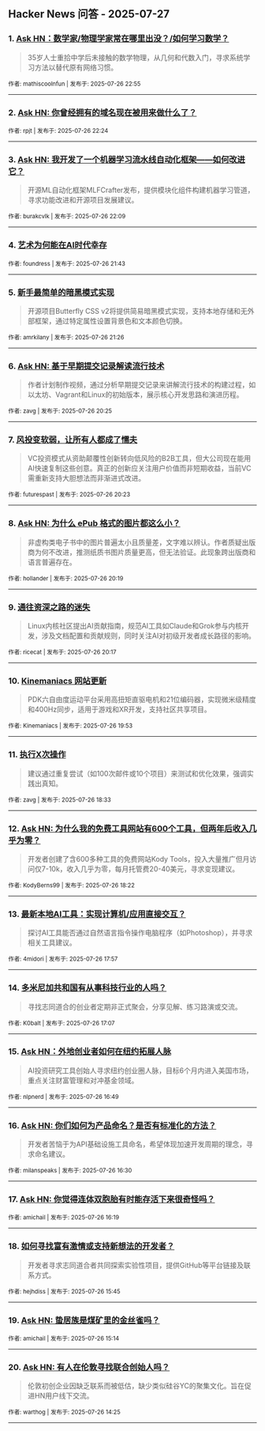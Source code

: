 ## Hacker News 问答 - 2025-07-27


### 1. [Ask HN：数学家/物理学家常在哪里出没？/如何学习数学？](https://news.ycombinator.com/item?id=44697547)
> 35岁人士重拾中学后未接触的数学物理，从几何和代数入门，寻求系统学习方法以替代原有网络习惯。

<sub>作者: mathiscoolnfun | 发布于: 2025-07-26 22:55</sub>

---

### 2. [Ask HN: 你曾经拥有的域名现在被用来做什么了？](https://news.ycombinator.com/item?id=44697388)

<sub>作者: rpjt | 发布于: 2025-07-26 22:24</sub>

---

### 3. [Ask HN: 我开发了一个机器学习流水线自动化框架——如何改进它？](https://news.ycombinator.com/item?id=44697315)
> 开源ML自动化框架MLFCrafter发布，提供模块化组件构建机器学习管道，寻求功能改进和开源项目发展建议。

<sub>作者: burakcvlk | 发布于: 2025-07-26 22:09</sub>

---

### 4. [艺术为何能在AI时代幸存](https://news.ycombinator.com/item?id=44697128)

<sub>作者: foundress | 发布于: 2025-07-26 21:43</sub>

---

### 5. [新手最简单的暗黑模式实现](https://news.ycombinator.com/item?id=44697020)
> 开源项目Butterfly CSS v2将提供简易暗黑模式实现，支持本地存储和无外部框架，通过特定属性设置背景色和文本颜色切换。

<sub>作者: amrkilany | 发布于: 2025-07-26 21:26</sub>

---

### 6. [Ask HN: 基于早期提交记录解读流行技术](https://news.ycombinator.com/item?id=44696697)
> 作者计划制作视频，通过分析早期提交记录来讲解流行技术的构建过程，如以太坊、Vagrant和Linux的初始版本，展示核心开发思路和演进历程。

<sub>作者: zavg | 发布于: 2025-07-26 20:25</sub>

---

### 7. [风投变软弱，让所有人都成了懦夫](https://news.ycombinator.com/item?id=44696689)
> VC投资模式从资助颠覆性创新转向低风险的B2B工具，但大公司现在能用AI快速复制这些创意。真正的创新应关注用户价值而非短期收益，当前VC需重新支持大胆想法而非渐进式改进。

<sub>作者: futurespast | 发布于: 2025-07-26 20:23</sub>

---

### 8. [Ask HN: 为什么 ePub 格式的图片都这么小？](https://news.ycombinator.com/item?id=44696663)
> 非虚构类电子书中的图片普遍太小且质量差，文字难以辨认。作者质疑出版商为何不改进，推测纸质书图片质量更高，但无法验证。此现象跨出版商和语言普遍存在。

<sub>作者: hollander | 发布于: 2025-07-26 20:19</sub>

---

### 9. [通往资深之路的迷失](https://news.ycombinator.com/item?id=44696642)
> Linux内核社区提出AI贡献指南，规范AI工具如Claude和Grok参与内核开发，涉及文档配置和贡献规则，同时关注AI对初级开发者成长路径的影响。

<sub>作者: ricecat | 发布于: 2025-07-26 20:17</sub>

---

### 10. [Kinemaniacs 网站更新](https://news.ycombinator.com/item?id=44696515)
> PDK六自由度运动平台采用高扭矩直驱电机和21位编码器，实现微米级精度和400Hz同步，适用于游戏和XR开发，支持社区共享项目。

<sub>作者: Kinemaniacs | 发布于: 2025-07-26 19:53</sub>

---

### 11. [执行X次操作](https://news.ycombinator.com/item?id=44696084)
> 建议通过重复尝试（如100次邮件或10个项目）来测试和优化效果，强调实践出真知。

<sub>作者: zavg | 发布于: 2025-07-26 18:33</sub>

---

### 12. [Ask HN: 为什么我的免费工具网站有600个工具，但两年后收入几乎为零？](https://news.ycombinator.com/item?id=44696021)
> 开发者创建了含600多种工具的免费网站Kody Tools，投入大量推广但月访问仅7-10k，收入几乎为零，每月托管费20-40美元，寻求变现建议。

<sub>作者: KodyBerns99 | 发布于: 2025-07-26 18:22</sub>

---

### 13. [最新本地AI工具：实现计算机/应用直接交互？](https://news.ycombinator.com/item?id=44695859)
> 探讨AI工具能否通过自然语言指令操作电脑程序（如Photoshop），并寻求相关工具建议。

<sub>作者: 4midori | 发布于: 2025-07-26 17:57</sub>

---

### 14. [多米尼加共和国有从事科技行业的人吗？](https://news.ycombinator.com/item?id=44695518)
> 寻找志同道合的创业者定期非正式聚会，分享见解、练习路演或交流。

<sub>作者: K0balt | 发布于: 2025-07-26 17:07</sub>

---

### 15. [Ask HN：外地创业者如何在纽约拓展人脉](https://news.ycombinator.com/item?id=44695402)
> AI投资研究工具创始人寻求纽约创业圈人脉，目标6个月内进入美国市场，重点关注财富管理和对冲基金领域。

<sub>作者: nlpnerd | 发布于: 2025-07-26 16:49</sub>

---

### 16. [Ask HN: 你们如何为产品命名？是否有标准化的方法？](https://news.ycombinator.com/item?id=44695259)
> 开发者苦恼于为API基础设施工具命名，希望体现加速开发周期的理念，寻求命名建议。

<sub>作者: milanspeaks | 发布于: 2025-07-26 16:30</sub>

---

### 17. [Ask HN: 你觉得连体双胞胎有时能存活下来很奇怪吗？](https://news.ycombinator.com/item?id=44695192)

<sub>作者: amichail | 发布于: 2025-07-26 16:19</sub>

---

### 18. [如何寻找富有激情或支持新想法的开发者？](https://news.ycombinator.com/item?id=44694941)
> 开发者寻求志同道合者共同探索实验性项目，提供GitHub等平台链接及联系方式。

<sub>作者: hejhdiss | 发布于: 2025-07-26 15:45</sub>

---

### 19. [Ask HN: 蛰居族是煤矿里的金丝雀吗？](https://news.ycombinator.com/item?id=44694717)

<sub>作者: amichail | 发布于: 2025-07-26 15:14</sub>

---

### 20. [Ask HN: 有人在伦敦寻找联合创始人吗？](https://news.ycombinator.com/item?id=44694351)
> 伦敦初创企业因缺乏联系而被低估，缺少类似硅谷YC的聚集文化。旨在促进HN用户线下交流。

<sub>作者: warthog | 发布于: 2025-07-26 14:25</sub>

---
